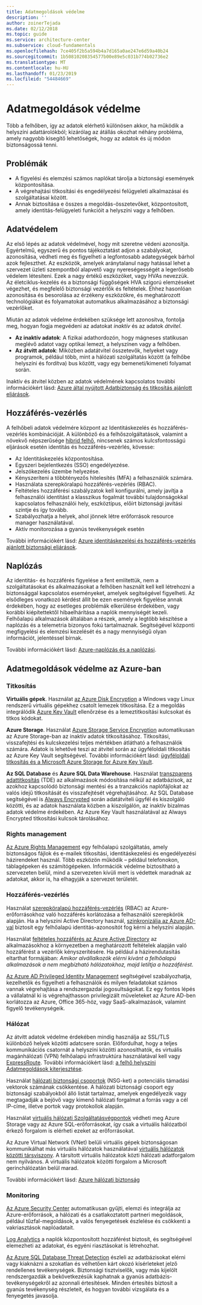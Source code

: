 ```yaml
---
title: Adatmegoldások védelme
description: ''
author: zoinerTejada
ms.date: 02/12/2018
ms.topic: guide
ms.service: architecture-center
ms.subservice: cloud-fundamentals
ms.openlocfilehash: 7ce405f2b5a594b4a7d165a0ae247e6d59a40b24
ms.sourcegitcommit: 1b50810208354577b00e89e5c031b774b02736e2
ms.translationtype: MT
ms.contentlocale: hu-HU
ms.lasthandoff: 01/23/2019
ms.locfileid: "54484669"
---
```

# <a name="securing-data-solutions"></a>Adatmegoldások védelme

Több a felhőben, így az adatok elérhető különösen akkor, ha működik a helyszíni adattárolókból; kizárólag az átállás okozhat néhány probléma, amely nagyobb kisegítő lehetőségek, hogy az adatok és új módon biztonságossá tenni.

## <a name="challenges"></a>Problémák

- A figyelési és elemzési számos naplókat tárolja a biztonsági események központosítása.
- A végrehajtási titkosítási és engedélyezési felügyeleti alkalmazásai és szolgáltatásai között.
- Annak biztosítása e összes a megoldás-összetevőket, központosított, amely identitás-felügyeleti funkcióit a helyszíni vagy a felhőben.

## <a name="data-protection"></a>Adatvédelem

Az első lépés az adatok védelmével, hogy mit szeretne védeni azonosítja. Egyértelmű, egyszerű és pontos tájékoztatást adjon a szabályokat, azonosítása, védheti meg és figyelheti a legfontosabb adategységek bárhol azok fejleszthet. Az eszközök, amelyek aránytalanul nagy hatással lehet a szervezet üzleti szempontból alapvető vagy nyereségességét a legerősebb védelem létesíteni. Ezek a nagy értékű eszközöket, vagy HVAs nevezzük. Az életciklus-kezelés és a biztonsági függőségek HVA szigorú elemzéseket végezhet, és megfelelő biztonsági vezérlők és feltételek. Ehhez hasonlóan azonosítása és besorolása az érzékeny eszközökre, és meghatározott technológiákat és folyamatokat automatikus alkalmazásához a biztonsági vezérlőket.

Miután az adatok védelme érdekében szüksége lett azonosítva, fontolja meg, hogyan fogja megvédeni az adatokat *inaktív* és az adatok *átvitel*.

- **Az inaktív adatok**: A fizikai adathordozón, hogy mágneses statikusan meglévő adatot vagy optikai lemezt, a helyszínen vagy a felhőben.
- **Az átvitt adatok**: Miközben adatátvitel összetevők, helyeket vagy programok, például több, mint a hálózati szolgáltatás között (a felhőbe helyszíni és fordítva) bus között, vagy egy bemeneti/kimeneti folyamat során.

Inaktív és átvitel közben az adatok védelmének kapcsolatos további információkért lásd: [Azure által nyújtott Adatbiztonság és titkosítás ajánlott eljárások](/azure/security/azure-security-data-encryption-best-practices).

## <a name="access-control"></a>Hozzáférés-vezérlés

A felhőbeli adatok védelmére központ az Identitáskezelés és hozzáférés-vezérlés kombinációját. A különböző és a felhőszolgáltatások, valamint a növekvő népszerűsége [hibrid felhő](../scenarios/hybrid-on-premises-and-cloud.md), nincsenek számos kulcsfontosságú eljárások esetén identitás és hozzáférés-vezérlés, kövesse:

- Az Identitáskezelés központosítása.
- Egyszeri bejelentkezés (SSO) engedélyezése.
- Jelszókezelés üzembe helyezése.
- Kényszeríteni a többtényezős hitelesítés (MFA) a felhasználók számára.
- Használata szerepköralapú hozzáférés-vezérlés (RBAC).
- Feltételes hozzáférési szabályzatok kell konfigurálni, amely javítja a felhasználói identitást a klasszikus fogalmát további tulajdonságokkal kapcsolatos felhasználói hely, eszköztípus, előírt biztonsági javítási szintje és így tovább.
- Szabályozhatja a helyek, ahol jönnek létre erőforrások resource manager használatával.
- Aktív monitorozása a gyanús tevékenységek esetén

További információkért lásd: [Azure identitáskezelési és hozzáférés-vezérlés ajánlott biztonsági eljárások](/azure/security/azure-security-identity-management-best-practices).

## <a name="auditing"></a>Naplózás

Az identitás- és hozzáférés figyelése a fent említettük, nem a szolgáltatásokat és alkalmazásokat a felhőben használt kell kell létrehozni a biztonsággal kapcsolatos eseményeket, amelyek segítségével figyelheti. Az elsődleges vonatkozó kérdést állít be ezen események figyelése annak érdekében, hogy az esetleges problémák elkerülése érdekében, vagy korábbi kiépítettektől hibaelhárítása a naplók mennyiségét kezeli. Felhőalapú alkalmazások általában a részek, amely a legtöbb készítése a naplózás és a telemetria bizonyos fokú tartalmaznak. Segítségével központi megfigyelési és elemzési kezelését és a nagy mennyiségű olyan információt, jelentéssel bírnak.

További információkért lásd: [Azure-naplózás és a naplózási](/azure/security/azure-log-audit).

## <a name="securing-data-solutions-in-azure"></a>Adatmegoldások védelme az Azure-ban

### <a name="encryption"></a>Titkosítás

**Virtuális gépek**. Használat [az Azure Disk Encryption](/azure/security/azure-security-disk-encryption) a Windows vagy Linux rendszerű virtuális gépekhez csatolt lemezek titkosítása. Ez a megoldás integrálódik [Azure Key Vault](/azure/key-vault/) ellenőrzése és a lemeztitkosítási kulcsokat és titkos kódokat.

**Azure Storage**. Használat [Azure Storage Service Encryption](/azure/storage/common/storage-service-encryption) automatikusan az Azure Storage-ban az inaktív adatok titkosításához. Titkosítási, visszafejtési és kulcskezelési teljes mértékben átlátható a felhasználók számára. Adatok is lehetővé teszi az átvitel során az ügyféloldali titkosítás az Azure Key Vault segítségével. További információkért lásd: [ügyféloldali titkosítás és a Microsoft Azure Storage for Azure Key Vault](/azure/storage/common/storage-client-side-encryption).

**Az SQL Database** és **Azure SQL Data Warehouse**. Használat [transzparens adattitkosítás](/sql/relational-databases/security/encryption/transparent-data-encryption-azure-sql) (TDE) az alkalmazások módosítása nélkül az adatbázisok, az azokhoz kapcsolódó biztonsági mentési és a tranzakciós naplófájlokat az valós idejű titkosítását és visszafejtését végrehajtásához. Az SQL Database segítségével is [Always Encrypted](/azure/sql-database/sql-database-always-encrypted-azure-key-vault) során adatátviteli ügyfél és kiszolgáló közötti, és az adatok használata közben a kiszolgálón, az inaktív bizalmas adatok védelme érdekében. Az Azure Key Vault használatával az Always Encrypted titkosítási kulcsok tárolásához.

### <a name="rights-management"></a>Rights management

[Az Azure Rights Management](/information-protection/understand-explore/what-is-azure-rms) egy felhőalapú szolgáltatás, amely biztonságos fájlok és e-mailek titkosítási, identitáskezelési és engedélyezési házirendeket használ. Több eszközön működik – például telefonokon, táblagépeken és számítógépeken. Információk védelme biztosítható a szervezeten belül, mind a szervezeten kívüli mert is védettek maradnak az adatokat, akkor is, ha elhagyják a szervezet területét.

### <a name="access-control"></a>Hozzáférés-vezérlés

Használat [szerepköralapú hozzáférés-vezérlés](/azure/active-directory/role-based-access-control-what-is) (RBAC) az Azure-erőforrásokhoz való hozzáférés korlátozása a felhasználói szerepkörök alapján. Ha a helyszíni Active Directory használ, [szinkronizálja az Azure AD-val](/azure/active-directory/active-directory-hybrid-identity-design-considerations-directory-sync-requirements) biztosít egy felhőalapú identitás-azonosítót fog kérni a helyszíni alapján.

Használat [feltételes hozzáférés az Azure Active Directory](/azure/active-directory/active-directory-conditional-access-azure-portal) az alkalmazásokhoz a környezetben a meghatározott feltételek alapján való hozzáférést a vezérlők kényszerítésére. Ha például a házirendutasítás eltarthat formájában: _Amikor alvállalkozók elérni kívánt a felhőalapú alkalmazások a nem megbízható hálózatokhoz, majd letiltja a hozzáférést_.

[Az Azure AD Privileged Identity Management](/azure/active-directory/active-directory-privileged-identity-management-configure) segítségével szabályozhatja, kezelhetők és figyelheti a felhasználók és milyen feladatokat számos vannak végrehajtása a rendszergazdai jogosultságokat. Ez egy fontos lépés a vállalatnál ki is végrehajthasson privilegizált műveleteket az Azure AD-ben korlátozza az Azure, Office 365-höz, vagy SaaS-alkalmazások, valamint figyelő tevékenységeik.

### <a name="network"></a>Hálózat

Az átvitt adatok védelme érdekében mindig használja az SSL/TLS különböző helyek közötti adatcsere során. Előfordulhat, hogy a teljes kommunikációs csatornát a helyszíni közötti azonosíthatók, és virtuális magánhálózati (VPN) felhőalapú infrastruktúra használatával kell vagy [ExpressRoute](/azure/expressroute/). További információkért lásd: [a felhő helyszíni Adatmegoldások kiterjesztése](../scenarios/hybrid-on-premises-and-cloud.md).

Használat [hálózati biztonsági csoportok](/azure/virtual-network/virtual-networks-nsg) (NSG-ket) a potenciális támadási vektorok számának csökkentése. A hálózati biztonsági csoport egy biztonsági szabályokból álló listát tartalmaz, amelyek engedélyezik vagy megtagadják a bejövő vagy kimenő hálózati forgalmat a forrás vagy a cél IP-címe, illetve portok vagy protokollok alapján.

Használat [virtuális hálózati Szolgáltatásvégpontok](/azure/virtual-network/virtual-network-service-endpoints-overview) védheti meg Azure Storage vagy az Azure SQL-erőforrásokat, így csak a virtuális hálózatból érkező forgalom is elérheti ezeket az erőforrásokat.

Az Azure Virtual Network (VNet) belüli virtuális gépek biztonságosan kommunikálhat más virtuális hálózatok használatával [virtuális hálózatok közötti társviszony](/azure/virtual-network/virtual-network-peering-overview). A társított virtuális hálózatok közti hálózati adatforgalom nem nyilvános. A virtuális hálózatok közötti forgalom a Microsoft gerinchálózatán belül marad.

További információkért lásd: [Azure hálózati biztonság](/azure/security/azure-network-security)

### <a name="monitoring"></a>Monitoring

[Az Azure Security Center](/azure/security-center/security-center-intro) automatikusan gyűjti, elemzi és integrálja az Azure-erőforrások, a hálózati és a csatlakoztatott partneri megoldások, például tűzfal-megoldások, a valós fenyegetések észlelése és csökkenti a vakriasztások naplóadatait.

[Log Analytics](/azure/log-analytics/log-analytics-overview) a naplók központosított hozzáférést biztosít, és segítségével elemezheti az adatokat, és egyéni riasztásokat is létrehozhat.

[Az Azure SQL Database Threat Detection](/azure/sql-database/sql-database-threat-detection) észleli az adatbázisokat elérni vagy kiaknázni a szokatlan és vélhetően kárt okozó kísérleteket jelző rendellenes tevékenységek. Biztonsági tisztviselők, vagy más kijelölt rendszergazdák a bekövetkezésük kaphatnak a gyanús adatbázis-tevékenységekről az azonnali értesítések. Minden értesítés biztosít a gyanús tevékenység részleteit, és hogyan további vizsgálata és a fenyegetés javasolja.
